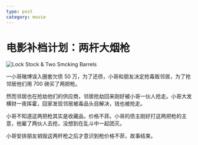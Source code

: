 ```yaml
---
type: post
category: movie
---
```


# 电影补档计划：两杆大烟枪

![Lock Stock & Two Smcking Barrels](https://img3.doubanio.com/view/photo/l/public/p2238483070.webp)

一小哥赌博误入圈套欠债 50 万，为了还债，小哥和朋友决定抢毒贩邻居，为了抢邻居他们用 700 磅买了两把枪。

然而邻居也在抢劫他们的供应商，邻居抢劫回来刚好被小哥一伙人抢走。小哥大发横财一夜挥霍，回家发现邻居被毒品头目解决，钱也被抢走。

小哥不知道这两把枪其实是收藏品，价格不菲。小哥的债主刚好打这两把枪的主意，他雇了两伙人去抢，没想到在乱斗中一起团灭。

小哥安排朋友销毁这两杆枪之后才意识到枪价格不菲，故事结束。
